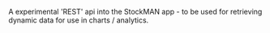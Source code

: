 A experimental  'REST' api into the StockMAN app - to be used for retrieving dynamic data for use in charts / analytics.